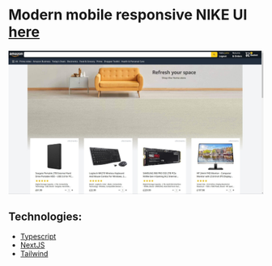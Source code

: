 # Modern mobile responsive NIKE UI [here](https://wx-test-task.onrender.com/api) 

![Landing page](https://github.com/aboronilov/amazon/blob/master/frontend/public/screenshots/main_page.jpg)

## Technologies:

* [Typescript](https://www.typescriptlang.org/)
* [NextJS](https://nextjs.org/)
* [Tailwind](https://tailwindcss.com/)
